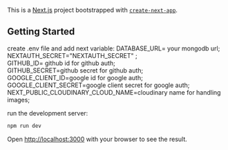 This is a [Next.js](https://nextjs.org/) project bootstrapped with [`create-next-app`](https://github.com/vercel/next.js/tree/canary/packages/create-next-app).

## Getting Started
create .env file and add next variable:
DATABASE_URL= your mongodb url;  
NEXTAUTH_SECRET="NEXTAUTH_SECRET" ;  
GITHUB_ID= github id for github auth;  
GITHUB_SECRET=github secret for github auth;  
GOOGLE_CLIENT_ID=google id for google auth;  
GOOGLE_CLIENT_SECRET=google client secret for google auth;  
NEXT_PUBLIC_CLOUDINARY_CLOUD_NAME=cloudinary name for handling images;  

run the development server:

```bash
npm run dev

```

Open [http://localhost:3000](http://localhost:3000) with your browser to see the result.




